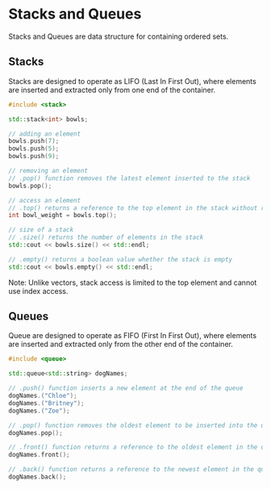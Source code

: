 # Stacks and Queues

Stacks and Queues are data structure for containing ordered sets.

## Stacks

Stacks are designed to operate as LIFO (Last In First Out), where elements are
inserted and extracted only from one end of the container.

```c++
#include <stack>

std::stack<int> bowls;

// adding an element
bowls.push(7);
bowls.push(5);
bowls.push(9);

// removing an element
// .pop() function removes the latest element inserted to the stack
bowls.pop();

// access an element
// .top() returns a reference to the top element in the stack without removing it
int bowl_weight = bowls.top();

// size of a stack
// .size() returns the number of elements in the stack
std::cout << bowls.size() << std::endl;

// .empty() returns a boolean value whether the stack is empty
std::cout << bowls.empty() << std::endl;
```

Note: Unlike vectors, stack access is limited to the top element and cannot use index access.

## Queues

Queue are designed to operate as FIFO (First In First Out), where elements are
inserted and extracted only from the other end of the container.

```c++
#include <queue>

std::queue<std::string> dogNames;

// .push() function inserts a new element at the end of the queue
dogNames.("Chloe");
dogNames.("Britney");
dogNames.("Zoe");

// .pop() function removes the oldest element to be inserted into the queue.
dogNames.pop();

// .front() function returns a reference to the oldest element in the queue without removing it
dogNames.front();

// .back() function returns a reference to the newest element in the queue without removing it
dogNames.back();

```
